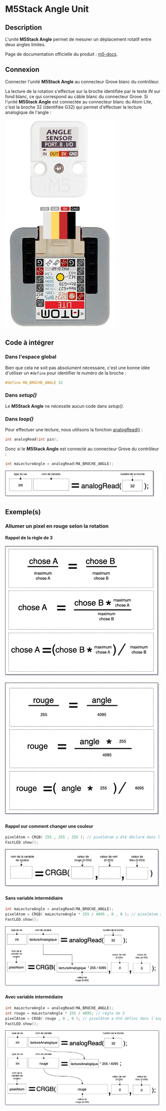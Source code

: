 # M5Stack Angle Unit

## Description

L'unité **M5Stack Angle** permet de mesurer un déplacement rotatif entre deux angles limites.

Page de documentation officielle du produit : [m5-docs](https://docs.m5stack.com/en/unit/angle).


## Connexion

Connecter l'unité **M5Stack Angle** au connecteur Grove blanc du contrôleur.

La lecture de la rotation s'effectue sur la broche identifiée par le texte *IN* sur fond blanc, ce qui correspond au câble blanc du connecteur Grove. Si l'unité **M5Stack Angle** est connectée au connecteur blanc du Atom Lite, c'est la broche 32 (identifiée G32) qui permet d'effectuer la lecture analogique de l'angle :

![La connectique du M5Stack Angle](angle-to-atom.png)


## Code à intégrer

### Dans l'espace global

Bien que cela ne soit pas absolument nécessaire, c'est une bonne idée d'utiliser un `#define` pour identifier le numéro de la broche :
```cpp
#define MA_BROCHE_ANGLE 32
```

### Dans *setup()*

Le **M5Stack Angle** ne nécessite aucun code dans *setup()*.

### Dans *loop()*



Pour effectuer une lecture, nous utilisons la fonction [analogRead()](https://www.arduino.cc/reference/en/language/functions/analog-io/analogread/) :
```cpp
int analogRead(int pin);
```

Donc *si* le **M5Stack Angle** est connecté au connecteur Grove du contrôleur :
```cpp
int maLectureAngle = analogRead(MA_BROCHE_ANGLE);
```

![](./code_angle.drawio.png)

## Exemple(s)

### Allumer un pixel en rouge selon la rotation



#### Rappel de la règle de 3

![La règle de 3](./regle_de_3.drawio.png)

![La règle de 3 appliquée au canal rouge et à la mesure d'angle](./regle_de_3_rouge_angle.drawio.png)


#### Rappel sur comment changer une couleur

```cpp
pixelAtom = CRGB( 255 , 255 , 255 ); // pixelAtom a été déclaré dans l'espace global
FastLED.show();
```
![](./code_crgb.drawio.png)

#### Sans variable intermédiaire

```cpp
int maLectureAngle = analogRead(MA_BROCHE_ANGLE);
pixelAtom = CRGB( maLectureAngle * 255 / 4095 , 0 , 0 ); // pixelAtom a été déclaré dans l'espace global
FastLED.show();
```

![Schéma sans variable intermédiaire](./code_crgb_exercice.drawio.png)

#### Avec variable intermédiaire

```cpp
int maLectureAngle = analogRead(MA_BROCHE_ANGLE);
int rouge = maLectureAngle * 255 / 4095; // règle de 3 
pixelAtom = CRGB( rouge , 0 , 0 ); // pixelAtom a été défini dans l'espace global
FastLED.show();
```

![Schéma avec variable intermédiaire](./code_crgb_exercice2.drawio.png)